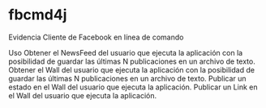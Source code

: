 # fbcmd4j
 Evidencia
Cliente de Facebook en línea de comando 

Uso
Obtener el NewsFeed del usuario que ejecuta la aplicación con la posibilidad de guardar las últimas N publicaciones en un archivo de texto.
Obtener el Wall del usuario que ejecuta la aplicación con la posibilidad de guardar las últimas N publicaciones en un archivo de texto.
Publicar un estado en el Wall del usuario que ejecuta la aplicación.
Publicar un Link en el Wall del usuario que ejecuta la aplicación.
